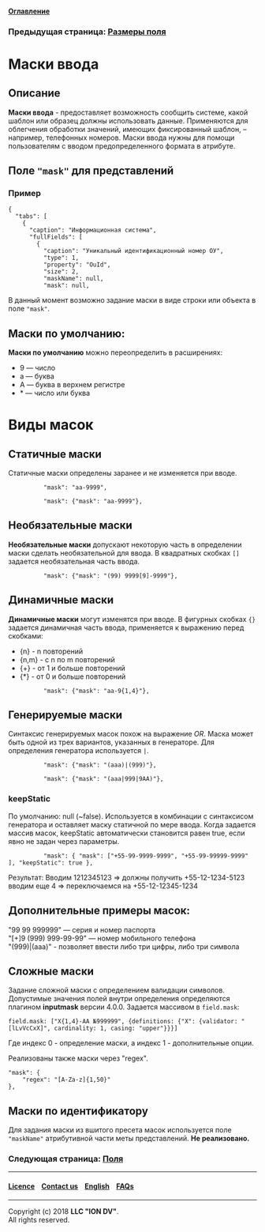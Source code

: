 #### [Оглавление](/docs/ru/index.md)

### Предыдущая страница: [Размеры поля](/docs/ru/2_system_description/metadata_structure/meta_view/field_sizes.md)

# Маски ввода

## Описание

**Маски ввода** - предоставляет возможность сообщить системе, какой шаблон или образец должны использовать данные. Применяются для облегчения обработки значений, имеющих фиксированный шаблон, – например, телефонных номеров. Маски ввода нужны для помощи пользователям с вводом предопределенного формата в атрибуте.

##  Поле `"mask"` для  представлений
### Пример
```
{
  "tabs": [
    {
      "caption": "Информационная система",
      "fullFields": [
        {
          "caption": "Уникальный идентификационный номер ОУ",
          "type": 1,
          "property": "OuId",
          "size": 2,
          "maskName": null,
          "mask": null,
```

В данный момент возможно задание маски в виде строки или объекта в поле `"mask"`.

##  Маски по умолчанию:

**Маски по умолчанию** можно переопределить в расширениях:

* 9 — число
* a — буква
* A — буква в верхнем регистре
* \* — число или буква

#  Виды масок

## Статичные маски

Статичные маски определены заранее и не изменяется при вводе.


```
          "mask": "aa-9999",
```

```
          "mask": {"mask": "aa-9999"},
```

## Необязательные маски

**Необязательные маски** допускают некоторую часть в определении маски сделать необязательной для ввода.
В квадратных скобках `[]` задается необязательная часть ввода.



```
          "mask": {"mask": "(99) 9999[9]-9999"},
```

## Динамичные маски

**Динамичные маски** могут изменятся при вводе.
В фигурных скобках `{}` задается динамичная часть ввода, применяется к выражению перед скобками:

- {n} - n повторений
- {n,m} - с n по m повторений
- {+} - от 1 и больше повторений
- {*} - от 0 и больше повторений



```
          "mask": {"mask": "aa-9{1,4}"},
```

## Генерируемые маски

Синтаксис генерируемых масок похож на выражение *OR*. Маска может быть одной из трех вариантов, указанных в генераторе. Для определения генератора используется `|`. 



```
          "mask": {"mask": "(aaa)|(999)"},
```

```
          "mask": {"mask": "(aaa|999|9AA)"},
```

### keepStatic

По умолчанию: null (~false). Используется в комбинации с синтаксисом генератора и оставляет маску статичной по мере ввода. Когда задается массив масок, keepStatic автоматически становится равен true, если явно не задан через параметры.

```
          "mask": { "mask": ["+55-99-9999-9999", "+55-99-99999-9999" ], "keepStatic": true },
```

Результат: Вводим 1212345123 => должны получить +55-12-1234-5123 вводим еще 4 => переключаемся на +55-12-12345-1234

## Дополнительные примеры масок:

"99 99 999999" — серия и номер паспорта  
"\[\+\]9 (999) 999-99-99" — номер мобильного телефона  
"(999)|(aaa)" - позволяет ввести либо три цифры, либо три символа   

## Сложные маски

Задание сложной маски с определением валидации символов. Допустимые значения полей внутри определения определяются плагином **inputmask** версии 4.0.0.
Задается массивом в `field.mask`: 


```
field.mask: ["X{1,4}-AA №999999", {definitions: {"X": {validator: "[lLvVcCxX]", cardinality: 1, casing: "upper"}}}]
```

Где индекс 0 - определение маски, а индекс 1 - дополнительные опции.

Реализованы также маски через "regex".

```
"mask": {
    "regex": "[A-Za-z]{1,50}"
},
```

## Маски по идентификатору

Для задания маски из вшитого пресета масок используется поле `"maskName"` атрибутивной части меты представлений. **Не реализовано.**

### Следующая страница: [Поля](/docs/ru/2_system_description/metadata_structure/meta_view/fields.md)

--------------------------------------------------------------------------  


 #### [Licence](/LICENCE.md) &ensp;  [Contact us](https://iondv.com) &ensp;  [English](/docs/en/2_system_description/metadata_structure/meta_view/mask.md)   &ensp; [FAQs](/faqs.md)          



--------------------------------------------------------------------------  

Copyright (c) 2018 **LLC "ION DV"**.  
All rights reserved. 
